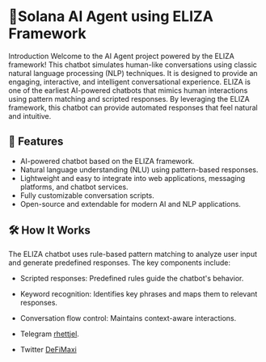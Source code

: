 # 🤖Solana AI Agent using ELIZA Framework


Introduction
Welcome to the AI Agent project powered by the ELIZA framework! This chatbot simulates human-like conversations using classic natural language processing (NLP) techniques. It is designed to provide an engaging, interactive, and intelligent conversational experience.
ELIZA is one of the earliest AI-powered chatbots that mimics human interactions using pattern matching and scripted responses. By leveraging the ELIZA framework, this chatbot can provide automated responses that feel natural and intuitive.

## 🚀 Features
- AI-powered chatbot based on the ELIZA framework.
- Natural language understanding (NLU) using pattern-based responses.
- Lightweight and easy to integrate into web applications, messaging platforms, and chatbot services.
- Fully customizable conversation scripts.
- Open-source and extendable for modern AI and NLP applications.

## 🛠️ How It Works
The ELIZA chatbot uses rule-based pattern matching to analyze user input and generate predefined responses. The key components include:

- Scripted responses: Predefined rules guide the chatbot's behavior.
- Keyword recognition: Identifies key phrases and maps them to relevant responses.
- Conversation flow control: Maintains context-aware interactions.


- Telegram [rhettjel](https://t.me/rhettjel).
- Twitter [DeFiMaxi](https://x.com/defai_maxi)
